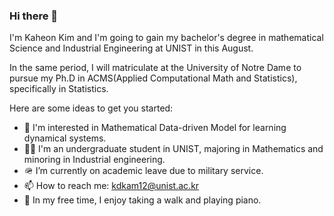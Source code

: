 
### Hi there 👋

I'm Kaheon Kim and I'm going to gain my bachelor's degree in mathematical Science and Industrial Engineering at UNIST in this August. 

In the same period, I will matriculate at the University of Notre Dame to pursue my Ph.D in ACMS(Applied Computational Math and Statistics), specifically in Statistics.

Here are some ideas to get you started:

- 🔭 I'm interested in Mathematical Data-driven Model for learning dynamical systems.
- 🙋‍♂️ I'm an undergraduate student in UNIST, majoring in Mathematics and minoring in Industrial engineering.
- 🪖 I’m currently on academic leave due to military service.
- 📫 How to reach me: kdkam12@unist.ac.kr
- 🎹 In my free time, I enjoy taking a walk and playing piano.

